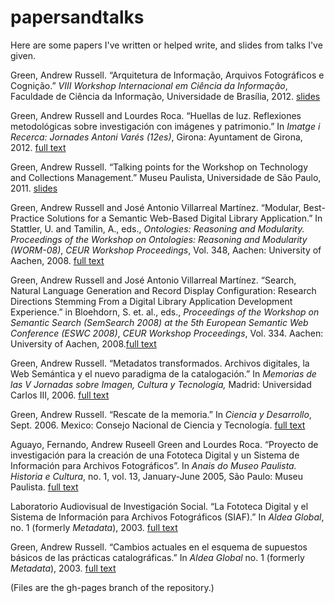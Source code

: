 papersandtalks
==============

Here are some papers I've written or helped write, and slides from talks I've given.

Green, Andrew Russell. “Arquitetura de Informação, Arquivos Fotográficos e Cognição.” _VIII Workshop Internacional em Ciência da Informação_, Faculdade de Ciência da Informação, Universidade de Brasília, 2012. [slides](http://andrewgreen.github.io/papersandtalks/green_arquitetura_2012.pdf)

Green, Andrew Russell and Lourdes Roca. “Huellas de luz. Reflexiones metodológicas sobre investigación con imágenes y patrimonio.” In _Imatge i Recerca: Jornades Antoni Varés (12es)_, Girona: Ayuntament de Girona, 2012. [full text](http://andrewgreen.github.io/papersandtalks/green_roca_huellas_de_luz_2012.pdf)

Green, Andrew Russell. “Talking points for the Workshop on Technology and Collections Management.” Museu Paulista, Universidade de São Paulo, 2011. [slides](http://andrewgreen.github.io/papersandtalks/green_talking_points_2011.pdf)

Green, Andrew Russell and José Antonio Villarreal Martínez. “Modular, Best-Practice Solutions for a Semantic Web-Based Digital Library Application.” In Stattler, U. and Tamilin, A., eds., _Ontologies: Reasoning and Modularity. Proceedings of the Workshop on Ontologies: Reasoning and Modularity (WORM-08)_, _CEUR Workshop Proceedings_, Vol. 348, Aachen: University of Aachen, 2008. [full text](http://andrewgreen.github.io/papersandtalks/green_villarreal_modular_best_2008.pdf)

Green, Andrew Russell and José Antonio Villarreal Martínez. “Search, Natural Language Generation and Record Display Configuration: Research Directions Stemming From a Digital Library Application Development Experience.” in Bloehdorn, S. et. al., eds., _Proceedings of the Workshop on Semantic Search (SemSearch 2008) at the 5th European Semantic Web Conference (ESWC 2008)_, _CEUR Workshop Proceedings_, Vol. 334. Aachen: University of Aachen, 2008.[full text](http://andrewgreen.github.io/papersandtalks/green_villarreal_search_2008.pdf)

Green, Andrew Russell. “Metadatos transformados. Archivos digitales, la Web Semántica y el nuevo paradigma de la catalogación.” In _Memorias de las V Jornadas sobre Imagen, Cultura y Tecnología,_ Madrid: Universidad Carlos III, 2006. [full text](http://andrewgreen.github.io/papersandtalks/green_metadatos_transformados_2006.pdf)

Green, Andrew Russell. “Rescate de la memoria.” In _Ciencia y Desarrollo_, Sept. 2006. Mexico: Consejo Nacional de Ciencia y Tecnología. [full text](http://andrewgreen.github.io/papersandtalks/green_rescate_de_la_memoria_2006.pdf)

Aguayo, Fernando, Andrew Ruseell Green and Lourdes Roca. “Proyecto de investigación para la creación de una Fototeca Digital y un Sistema de Información para Archivos Fotográficos”. In _Anais do Museo Paulista. Historia e Cultura_, no. 1, vol. 13, January-June 2005, São Paulo: Museu Paulista. [full text](http://andrewgreen.github.io/papersandtalks/aguayo_green_roca_proyecto_2005.pdf)

Laboratorio Audiovisual de Investigación Social. “La Fototeca Digital y el Sistema de Información para Archivos Fotográficos (SIAF).” In _Aldea Global_, no. 1 (formerly _Metadata_), 2003. [full text](http://andrewgreen.github.io/papersandtalks/lais_fototeca_digital_2003.pdf)

Green, Andrew Russell. “Cambios actuales en el esquema de supuestos básicos de las prácticas catalográficas.” In _Aldea Global_ no. 1 (formerly _Metadata_), 2003. [full text](http://andrewgreen.github.io/papersandtalks/green_cambios_actuales_2003.pdf)

(Files are the gh-pages branch of the repository.)
